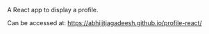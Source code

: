 A React app to display a profile. 

Can be accessed at:  https://abhijitjagadeesh.github.io/profile-react/
